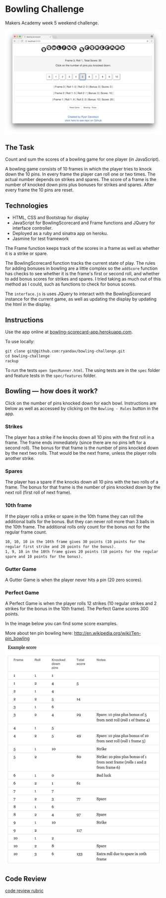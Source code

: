 
Bowling Challenge
=================

Makers Academy week 5 weekend challenge.

![Bowling Scorecard App Image](images/bowling.png)

## The Task

Count and sum the scores of a bowling game for one player (in JavaScript).

A bowling game consists of 10 frames in which the player tries to knock down the 10 pins. In every frame the player can roll one or two times. The actual number depends on strikes and spares. The score of a frame is the number of knocked down pins plus bonuses for strikes and spares. After every frame the 10 pins are reset.

## Technologies
- HTML, CSS and Bootstrap for display
- JavaScript for BowlingScorecard and Frame functions and JQuery for interface controller.
- Deployed as a ruby and sinatra app on heroku.
- Jasmine for test framework

The Frame function keeps track of the scores in a frame as well as whether it is a strike or spare.

The BowlingScorecard function tracks the current state of play. The rules for adding bonuses in bowling are a little complex so the `addScore` function has checks to see whether it is the frame's first or second roll, and whether to add bonus scores for strikes and spares. I tried taking as much out of this method as I could, such as functions to check for bonus scores.

The `interface.js` is uses JQuery to interact with the BowlingScorecard instance for the current game, as well as updating the display by updating the html in the display.

## Instructions

Use the app online at [bowling-scorecard-app.herokuapp.com](https://bowling-scorecard-app.herokuapp.com/).

To use locally:
```
git clone git@github.com:ryandav/bowling-challenge.git
cd bowling-challenge
rackup
```

To run the tests `open SpecRunner.html`. The using tests are in the `spec` folder and feature tests in the `spec/features` folder.

## Bowling — how does it work?

Click on the number of pins knocked down for each bowl. Instructions are below as well as accessed by clicking on the `Bowling - Rules` button in the app.

### Strikes

The player has a strike if he knocks down all 10 pins with the first roll in a frame. The frame ends immediately (since there are no pins left for a second roll). The bonus for that frame is the number of pins knocked down by the next two rolls. That would be the next frame, unless the player rolls another strike.

### Spares

The player has a spare if the knocks down all 10 pins with the two rolls of a frame. The bonus for that frame is the number of pins knocked down by the next roll (first roll of next frame).

### 10th frame

If the player rolls a strike or spare in the 10th frame they can roll the additional balls for the bonus. But they can never roll more than 3 balls in the 10th frame. The additional rolls only count for the bonus not for the regular frame count.

    10, 10, 10 in the 10th frame gives 30 points (10 points for the regular first strike and 20 points for the bonus).
    1, 9, 10 in the 10th frame gives 20 points (10 points for the regular spare and 10 points for the bonus).

### Gutter Game

A Gutter Game is when the player never hits a pin (20 zero scores).

### Perfect Game

A Perfect Game is when the player rolls 12 strikes (10 regular strikes and 2 strikes for the bonus in the 10th frame). The Perfect Game scores 300 points.

In the image below you can find some score examples.

More about ten pin bowling here: http://en.wikipedia.org/wiki/Ten-pin_bowling

![Ten Pin Score Example](images/example_ten_pin_scoring.png)

## Code Review

[code review rubric](docs/review.md)
